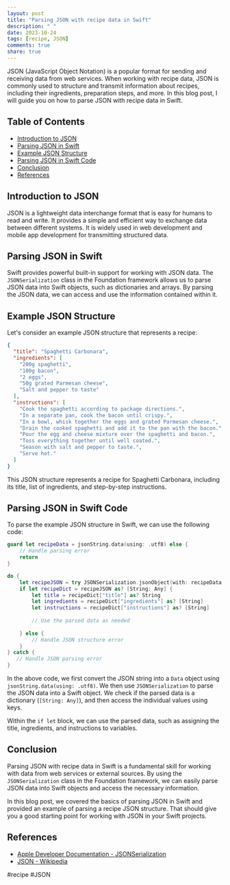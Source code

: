 ```yaml
---
layout: post
title: "Parsing JSON with recipe data in Swift"
description: " "
date: 2023-10-24
tags: [recipe, JSON]
comments: true
share: true
---
```


JSON (JavaScript Object Notation) is a popular format for sending and receiving data from web services. When working with recipe data, JSON is commonly used to structure and transmit information about recipes, including their ingredients, preparation steps, and more. In this blog post, I will guide you on how to parse JSON with recipe data in Swift.

## Table of Contents
- [Introduction to JSON](#introduction-to-json)
- [Parsing JSON in Swift](#parsing-json-in-swift)
- [Example JSON Structure](#example-json-structure)
- [Parsing JSON in Swift Code](#parsing-json-in-swift-code)
- [Conclusion](#conclusion)
- [References](#references)

## Introduction to JSON

JSON is a lightweight data interchange format that is easy for humans to read and write. It provides a simple and efficient way to exchange data between different systems. It is widely used in web development and mobile app development for transmitting structured data.

## Parsing JSON in Swift

Swift provides powerful built-in support for working with JSON data. The `JSONSerialization` class in the Foundation framework allows us to parse JSON data into Swift objects, such as dictionaries and arrays. By parsing the JSON data, we can access and use the information contained within it.

## Example JSON Structure

Let's consider an example JSON structure that represents a recipe:

```json
{
  "title": "Spaghetti Carbonara",
  "ingredients": [
    "200g spaghetti",
    "100g bacon",
    "2 eggs",
    "50g grated Parmesan cheese",
    "Salt and pepper to taste"
  ],
  "instructions": [
    "Cook the spaghetti according to package directions.",
    "In a separate pan, cook the bacon until crispy.",
    "In a bowl, whisk together the eggs and grated Parmesan cheese.",
    "Drain the cooked spaghetti and add it to the pan with the bacon.",
    "Pour the egg and cheese mixture over the spaghetti and bacon.",
    "Toss everything together until well coated.",
    "Season with salt and pepper to taste.",
    "Serve hot."
  ]
}
```

This JSON structure represents a recipe for Spaghetti Carbonara, including its title, list of ingredients, and step-by-step instructions.

## Parsing JSON in Swift Code

To parse the example JSON structure in Swift, we can use the following code:

```swift
guard let recipeData = jsonString.data(using: .utf8) else {
    // Handle parsing error
    return
}

do {
    let recipeJSON = try JSONSerialization.jsonObject(with: recipeData, options: [])
    if let recipeDict = recipeJSON as? [String: Any] {
        let title = recipeDict["title"] as? String
        let ingredients = recipeDict["ingredients"] as? [String]
        let instructions = recipeDict["instructions"] as? [String]
        
        // Use the parsed data as needed
        
    } else {
        // Handle JSON structure error
    }
} catch {
   // Handle JSON parsing error
}
```

In the above code, we first convert the JSON string into a `Data` object using `jsonString.data(using: .utf8)`. We then use `JSONSerialization` to parse the JSON data into a Swift object. We check if the parsed data is a dictionary (`[String: Any]`), and then access the individual values using keys.

Within the `if let` block, we can use the parsed data, such as assigning the title, ingredients, and instructions to variables.

## Conclusion

Parsing JSON with recipe data in Swift is a fundamental skill for working with data from web services or external sources. By using the `JSONSerialization` class in the Foundation framework, we can easily parse JSON data into Swift objects and access the necessary information.

In this blog post, we covered the basics of parsing JSON in Swift and provided an example of parsing a recipe JSON structure. That should give you a good starting point for working with JSON in your Swift projects.

## References

- [Apple Developer Documentation - JSONSerialization](https://developer.apple.com/documentation/foundation/jsonserialization)
- [JSON - Wikipedia](https://en.wikipedia.org/wiki/JSON) 

#recipe #JSON
